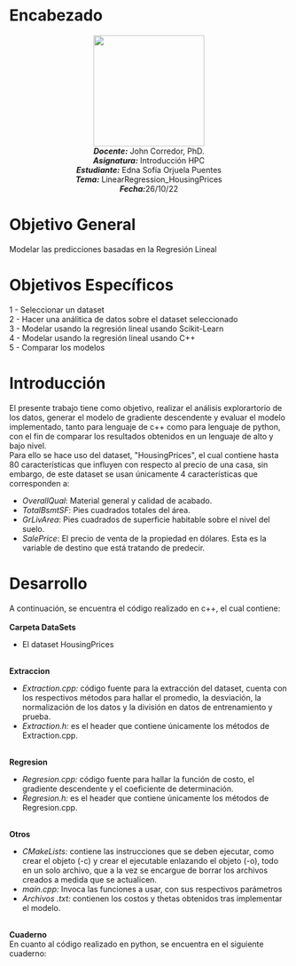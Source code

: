 # Encabezado
<p align="center"><img src="https://res-5.cloudinary.com/crunchbase-production/image/upload/c_lpad,h_256,w_256,f_auto,q_auto:eco/v1455514364/pim02bzqvgz0hibsra41.png"width="200" height="200">
</img><br>
<i><b>Docente:</b></i> John Corredor, PhD.
<br>
<i><b>Asignatura:</b></i> Introducción HPC
<br>
<i><b>Estudiante:</b></i> Edna Sofía Orjuela Puentes
<br>
<i><b>Tema:</b></i> LinearRegression_HousingPrices
<br>
<i><b>Fecha:</b></i>26/10/22
<br>
</p>

# Objetivo General

Modelar las predicciones basadas en la Regresión Lineal


# Objetivos Específicos

1 -  Seleccionar un dataset<br>
2 -  Hacer una análitica de datos sobre el dataset seleccionado<br>
3 -  Modelar usando la regresión lineal usando Scikit-Learn<br>
4 -  Modelar usando la regresión lineal usando C++<br>
5 -  Comparar los modelos<br>

# Introducción

El presente trabajo tiene como objetivo, realizar el análisis explorartorio de los datos, generar el modelo de gradiente descendente y evaluar el modelo implementado, tanto para lenguaje de c++ como para lenguaje de python, con el fin de comparar los resultados obtenidos en un lenguaje de alto y bajo nivel.<br>
Para ello se hace uso del dataset, "HousingPrices", el cual contiene hasta 80 características que influyen con respecto al precio de una casa, sin embargo, de este dataset se usan únicamente 4 características que corresponden a:<br>
*   $OverallQual:$ Material general y calidad de acabado.
*   $TotalBsmtSF:$ Pies cuadrados totales del área.
*   $GrLivArea:$ Pies cuadrados de superficie habitable sobre el nivel del suelo.
*   $SalePrice:$ El precio de venta de la propiedad en dólares. Esta es la variable de destino que está tratando de predecir.


# Desarrollo
A continuación, se encuentra el código realizado en c++, el cual contiene:<br><br>
**Carpeta DataSets**
*   El dataset HousingPrices
<br><br>

**Extraccion**
*   *Extraction.cpp:* código fuente para la extracción del dataset, cuenta con los respectivos métodos para hallar el promedio, la desviación, la normalización de los datos y la división en datos de entrenamiento y prueba.
*   *Extraction.h:* es el header que contiene únicamente los métodos de Extraction.cpp.
<br><br>

**Regresion**
*   *Regresion.cpp:* código fuente para hallar la función de costo, el gradiente descendente y el coeficiente de determinación.
*   *Regresion.h:* es el header que contiene únicamente los métodos de Regresion.cpp.
<br><br>

**Otros**
*   *CMakeLists:* contiene las instrucciones que se deben ejecutar, como crear el objeto (-c)  y crear el ejecutable enlazando el objeto (-o), todo en un solo archivo, que a la vez se encargue de borrar los archivos creados a medida que se actualicen.
*   *main.cpp:* Invoca las funciones a usar, con sus respectivos parámetros
*   *Archivos .txt:* contienen los costos y thetas obtenidos tras implementar el modelo.
<br><br>

**Cuaderno**<br>
En cuanto al código realizado en python, se encuentra en el siguiente cuaderno:

